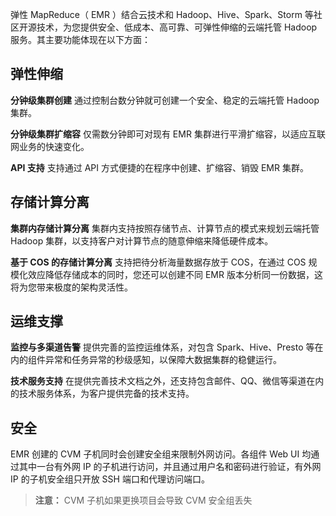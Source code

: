 弹性 MapReduce（ EMR ）结合云技术和 Hadoop、Hive、Spark、Storm 等社区开源技术，为您提供安全、低成本、高可靠、可弹性伸缩的云端托管 Hadoop 服务。其主要功能体现在以下方面：
## 弹性伸缩
 **分钟级集群创建**
通过控制台数分钟就可创建一个安全、稳定的云端托管 Hadoop 集群。

 **分钟级集群扩缩容**
仅需数分钟即可对现有 EMR 集群进行平滑扩缩容，以适应互联网业务的快速变化。

 **API 支持**
支持通过 API 方式便捷的在程序中创建、扩缩容、销毁 EMR 集群。
## 存储计算分离
 **集群内存储计算分离**
集群内支持按照存储节点、计算节点的模式来规划云端托管 Hadoop 集群，以支持客户对计算节点的随意伸缩来降低硬件成本。

 **基于 COS 的存储计算分离**
支持把待分析海量数据存放于 COS，在通过 COS 规模化效应降低存储成本的同时，您还可以创建不同 EMR 版本分析同一份数据，这将为您带来极度的架构灵活性。
## 运维支撑
 **监控与多渠道告警**
提供完善的监控运维体系，对包含 Spark、Hive、Presto 等在内的组件异常和任务异常的秒级感知，以保障大数据集群的稳健运行。

 **技术服务支持**
在提供完善技术文档之外，还支持包含邮件、QQ、微信等渠道在内的技术服务体系，为客户提供完备的技术支持。
## 安全
EMR 创建的 CVM 子机同时会创建安全组来限制外网访问。各组件 Web UI 均通过其中一台有外网 IP 的子机进行访问，并且通过用户名和密码进行验证，有外网 IP 的子机安全组只开放 SSH 端口和代理访问端口。
>**注意：**
>CVM 子机如果更换项目会导致 CVM 安全组丢失

